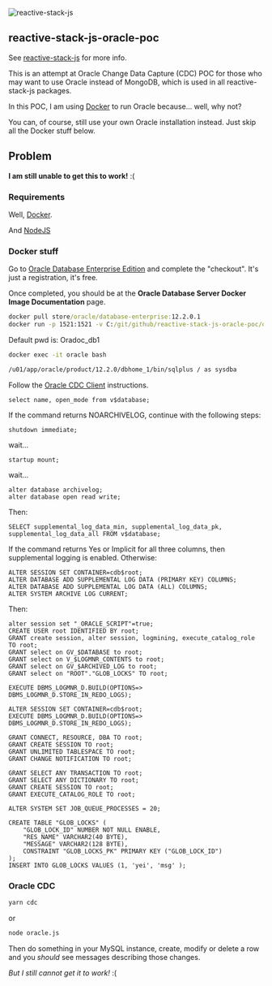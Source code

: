 ![reactive-stack-js](https://avatars0.githubusercontent.com/u/72337471?s=75)
## reactive-stack-js-oracle-poc

See [reactive-stack-js](https://github.com/reactive-stack-js) for more info.

This is an attempt at Oracle Change Data Capture (CDC) POC for those who may want to use Oracle instead of MongoDB, which is used in all reactive-stack-js packages.

In this POC, I am using [Docker](https://www.docker.com/) to run Oracle because... well, why not?

You can, of course, still use your own Oracle installation instead. Just skip all the Docker stuff below.

## Problem
__I am still unable to get this to work!__ :(

### Requirements
Well, [Docker](https://www.docker.com/).

And [NodeJS](https://nodejs.org/)

### Docker stuff

Go to [Oracle Database Enterprise Edition](https://hub.docker.com/_/oracle-database-enterprise-edition) and complete the "checkout". It's just a registration, it's free.

Once completed, you should be at the __Oracle Database Server Docker Image Documentation__ page.

```cmd
docker pull store/oracle/database-enterprise:12.2.0.1
docker run -p 1521:1521 -v C:/git/github/reactive-stack-js-oracle-poc/oraclevolume:/ORCL -d -it --name oracle store/oracle/database-enterprise:12.2.0.1
```

Default pwd is: Oradoc_db1

```cmd
docker exec -it oracle bash
```
```bash
/u01/app/oracle/product/12.2.0/dbhome_1/bin/sqlplus / as sysdba
```

Follow the [Oracle CDC Client](https://streamsets.com/documentation/controlhub/latest/help/datacollector/UserGuide/Origins/OracleCDC.html) instructions.

```oracle
select name, open_mode from v$database;
```

If the command returns NOARCHIVELOG, continue with the following steps:
```oracle
shutdown immediate;
```
wait...

```oracle
startup mount;
```
wait...

```oracle
alter database archivelog;
alter database open read write;
```

Then:
```oracle
SELECT supplemental_log_data_min, supplemental_log_data_pk, supplemental_log_data_all FROM v$database;
```

If the command returns Yes or Implicit for all three columns, then supplemental logging is enabled.
Otherwise:
```oracle
ALTER SESSION SET CONTAINER=cdb$root;
ALTER DATABASE ADD SUPPLEMENTAL LOG DATA (PRIMARY KEY) COLUMNS;
ALTER DATABASE ADD SUPPLEMENTAL LOG DATA (ALL) COLUMNS;
ALTER SYSTEM ARCHIVE LOG CURRENT;
```

Then:
```oracle
alter session set "_ORACLE_SCRIPT"=true;
CREATE USER root IDENTIFIED BY root;
GRANT create session, alter session, logmining, execute_catalog_role TO root;
GRANT select on GV_$DATABASE to root;
GRANT select on V_$LOGMNR_CONTENTS to root;
GRANT select on GV_$ARCHIVED_LOG to root;
GRANT select on "ROOT"."GLOB_LOCKS" TO root;

EXECUTE DBMS_LOGMNR_D.BUILD(OPTIONS=> DBMS_LOGMNR_D.STORE_IN_REDO_LOGS);

ALTER SESSION SET CONTAINER=cdb$root;
EXECUTE DBMS_LOGMNR_D.BUILD(OPTIONS=> DBMS_LOGMNR_D.STORE_IN_REDO_LOGS);

GRANT CONNECT, RESOURCE, DBA TO root;
GRANT CREATE SESSION TO root;
GRANT UNLIMITED TABLESPACE TO root;
GRANT CHANGE NOTIFICATION TO root;

GRANT SELECT ANY TRANSACTION TO root;
GRANT SELECT ANY DICTIONARY TO root;
GRANT CREATE SESSION TO root;
GRANT EXECUTE_CATALOG_ROLE TO root;

ALTER SYSTEM SET JOB_QUEUE_PROCESSES = 20;

CREATE TABLE "GLOB_LOCKS" (
	"GLOB_LOCK_ID" NUMBER NOT NULL ENABLE,
	"RES_NAME" VARCHAR2(40 BYTE),
	"MESSAGE" VARCHAR2(128 BYTE),
	CONSTRAINT "GLOB_LOCKS_PK" PRIMARY KEY ("GLOB_LOCK_ID")
);
INSERT INTO GLOB_LOCKS VALUES (1, 'yei', 'msg' );
```

### Oracle CDC
```cmd
yarn cdc
```
or
```cmd
node oracle.js
```
Then do something in your MySQL instance, create, modify or delete a row and you _should_ see messages describing those changes.

_But I still cannot get it to work!_ :(